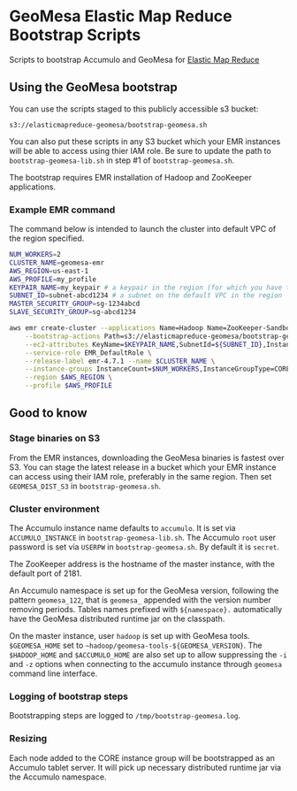 # GeoMesa Elastic Map Reduce Bootstrap ScriptsScripts to bootstrap Accumulo and GeoMesa for [Elastic Map Reduce](https://aws.amazon.com/elasticmapreduce/)## Using the GeoMesa bootstrapYou can use the scripts staged to this publicly accessible s3 bucket:```s3://elasticmapreduce-geomesa/bootstrap-geomesa.sh```You can also put these scripts in any S3 bucket which your EMR instances will be able to access using thier IAM role. Be sure to update the path to `bootstrap-geomesa-lib.sh` in step #1 of `bootstrap-geomesa.sh`.The bootstrap requires EMR installation of Hadoop and ZooKeeper applications.### Example EMR commandThe command below is intended to launch the cluster into default VPC of the region specified.``` bashNUM_WORKERS=2CLUSTER_NAME=geomesa-emrAWS_REGION=us-east-1AWS_PROFILE=my_profileKEYPAIR_NAME=my_keypair # a keypair in the region (for which you have the private key)SUBNET_ID=subnet-abcd1234 # a subnet on the default VPC in the regionMASTER_SECURITY_GROUP=sg-1234abcdSLAVE_SECURITY_GROUP=sg-abcd1234aws emr create-cluster --applications Name=Hadoop Name=ZooKeeper-Sandbox \    --bootstrap-actions Path=s3://elasticmapreduce-geomesa/bootstrap-geomesa.sh,Name=geomesa-accumulo \    --ec2-attributes KeyName=$KEYPAIR_NAME,SubnetId=${SUBNET_ID},InstanceProfile=EMR_EC2_DefaultRole,EmrManagedSlaveSecurityGroup=${SLAVE_SECURITY_GROUP},EmrManagedMasterSecurityGroup=${MASTER_SECURITY_GROUP} \    --service-role EMR_DefaultRole \    --release-label emr-4.7.1 --name $CLUSTER_NAME \    --instance-groups InstanceCount=$NUM_WORKERS,InstanceGroupType=CORE,InstanceType=m3.xlarge InstanceCount=1,InstanceGroupType=MASTER,InstanceType=m3.xlarge \    --region $AWS_REGION \    --profile $AWS_PROFILE```## Good to know### Stage binaries on S3From the EMR instances, downloading the GeoMesa binaries is fastest over S3.  You can stage the latest release in a bucket which your EMR instance can access using their IAM role, preferably in the same region. Then set `GEOMESA_DIST_S3` in `bootstrap-geomesa.sh`.### Cluster environmentThe Accumulo instance name defaults to `accumulo`. It is set via `ACCUMULO_INSTANCE` in `bootstrap-geomesa-lib.sh`. The Accumulo `root` user password is set via `USERPW` in `bootstrap-geomesa.sh`.  By default it is `secret`.The ZooKeeper address is the hostname of the master instance, with the default port of 2181.An Accumulo namespace is set up for the GeoMesa version, following the pattern `geomesa_122`, that is `geomesa_` appended with the version number removing periods. Tables names prefixed with `${namespace}.` automatically have the GeoMesa distributed runtime jar on the classpath.On the master instance, user `hadoop` is set up with GeoMesa tools.  `$GEOMESA_HOME` set to `~hadoop/geomesa-tools-${GEOMESA_VERSION}`. The `$HADOOP_HOME` and `$ACCUMULO_HOME` are also set up to allow suppressing the `-i` and `-z` options when connecting to the accumulo instance through `geomesa` command line interface.### Logging of bootstrap stepsBootstrapping steps are logged to `/tmp/bootstrap-geomesa.log`.### ResizingEach node added to the CORE instance group will be bootstrapped as an Accumulo tablet server. It will pick up necessary distributed runtime jar via the Accumulo namespace.
